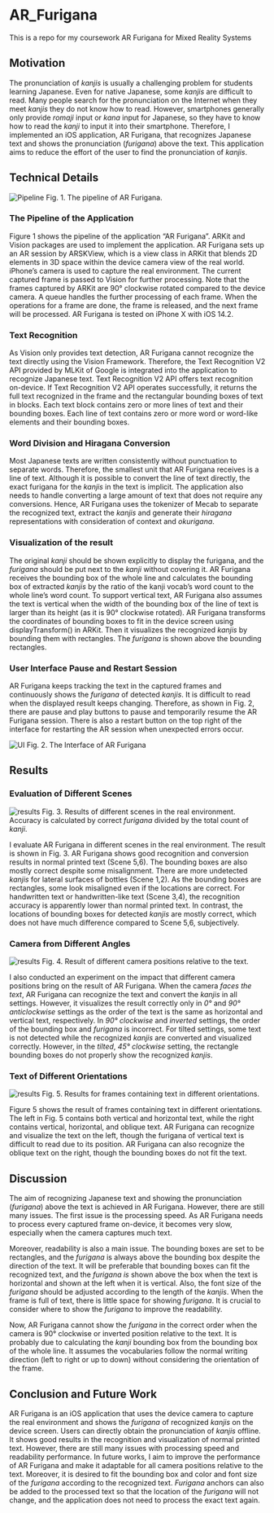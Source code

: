 # AR_Furigana
This is a repo for my coursework AR Furigana for Mixed Reality Systems


## Motivation

The pronunciation of _kanjis_ is usually a challenging problem for students learning Japanese. Even for native Japanese, some _kanjis_ are difficult to read. Many people search for the pronunciation on the Internet when they meet _kanjis_ they do not know how to read. However, smartphones generally only provide _romaji_ input or _kana_ input for Japanese, so they have to know how to read the _kanji_ to input it into their smartphone. Therefore, I implemented an iOS application, AR Furigana, that recognizes Japanese text and shows the pronunciation (_furigana_) above the text. This application aims to reduce the effort of the user to find the pronunciation of _kanjis_.

## Technical Details

![Pipeline](./images/pipline.png)
Fig. 1. The pipeline of AR Furigana.

### The Pipeline of the Application

Figure 1 shows the pipeline of the application “AR Furigana”. ARKit and Vision packages are used to implement the application. AR Furigana sets up an AR session by ARSKView, which is a view class in ARKit that blends 2D elements in 3D space within the device camera view of the real world. iPhone’s camera is used to capture the real environment. The current captured frame is passed to Vision for further processing. Note that the frames captured by ARKit are 90° clockwise rotated compared to the device camera. A queue handles the further processing of each frame. When the operations for a frame are done, the frame is released, and the next frame will be processed. AR Furigana is tested on iPhone X with iOS 14.2.

### Text Recognition

As Vision only provides text detection, AR Furigana cannot recognize the text directly using the Vision Framework. Therefore, the Text Recognition V2 API provided by MLKit of Google is integrated into the application to recognize Japanese text. Text Recognition V2 API offers text recognition on-device. If Text Recognition V2 API operates successfully, it returns the full text recognized in the frame and the rectangular bounding boxes of text in blocks. Each text block contains zero or more lines of text and their bounding boxes. Each line of text contains zero or more word or word-like elements and their bounding boxes.

### Word Division and Hiragana Conversion

Most Japanese texts are written consistently without punctuation to separate words. Therefore, the smallest unit that AR Furigana receives is a line of text. Although it is possible to convert the line of text directly, the exact furigana for the _kanjis_ in the text is implicit. The application also needs to handle converting a large amount of text that does not require any conversions. Hence, AR Furigana uses the tokenizer of Mecab to separate the recognized text, extract the _kanjis_ and generate their _hiragana_ representations with consideration of context and _okurigana_.

### Visualization of the result

The original _kanji_ should be shown explicitly to display the furigana, and the _furigana_ should be put next to the _kanji_ without covering it. AR Furigana receives the bounding box of the whole line and calculates the bounding box of extracted _kanjis_ by the ratio of the kanji vocab’s word count to the whole line’s word count. To support vertical text, AR Furigana also assumes the text is vertical when the width of the bounding box of the line of text is larger than its height (as it is 90° clockwise rotated). AR Furigana transforms the coordinates of bounding boxes to fit in the device screen using displayTransform() in ARKit. Then it visualizes the recognized _kanjis_ by bounding them with rectangles. The _furigana_ is shown above the bounding rectangles.

### User Interface Pause and Restart Session

AR Furigana keeps tracking the text in the captured frames and continuously shows the _furigana_ of detected _kanjis_. It is difficult to read when the displayed result keeps changing. Therefore, as shown in Fig. 2, there are pause and play buttons to pause and temporarily resume the AR Furigana session. There is also a restart button on the top right of the interface for restarting the AR session when unexpected errors occur.

![UI](./images/UI.png)
Fig. 2. The Interface of AR Furigana

## Results
### Evaluation of Different Scenes

![results](./images/result1.png)
Fig. 3. Results of different scenes in the real environment. Accuracy is calculated by correct _furigana_ divided by the total count of _kanji_.

I evaluate AR Furigana in different scenes in the real environment. The result is shown in Fig. 3. AR Furigana shows good recognition and conversion results in normal printed text (Scene 5,6). The bounding boxes are also mostly correct despite some misalignment. There are more undetected _kanjis_ for lateral surfaces of bottles (Scene 1,2). As the bounding boxes are rectangles, some look misaligned even if the locations are correct. For handwritten text or handwritten-like text (Scene 3,4), the recognition accuracy is apparently lower than normal printed text. In contrast, the locations of bounding boxes for detected _kanjis_ are mostly correct, which does not have much difference compared to Scene 5,6, subjectively.

### Camera from Different Angles

![results](./images/result2.png)
Fig. 4. Result of different camera positions relative to the text.

I also conducted an experiment on the impact that different camera positions bring on the result of AR Furigana. When the camera _faces the text_, AR Furigana can recognize the text and convert the _kanjis_ in all settings. However, it visualizes the result correctly only in _0°_ and _90° anticlockwise_ settings as the order of the text is the same as horizontal and vertical text, respectively. In _90° clockwise_ and _inverted_ settings, the order of the bounding box and _furigana_ is incorrect. For tilted settings, some text is not detected while the recognized _kanjis_ are converted and visualized correctly. However, in the _tilted_, _45° clockwise_ setting, the rectangle bounding boxes do not properly show the recognized _kanjis_.

### Text of Different Orientations

![results](./images/result3.png)
Fig. 5. Results for frames containing text in different orientations.

Figure 5 shows the result of frames containing text in different orientations. The left in Fig. 5 contains both vertical and horizontal text, while the right contains vertical, horizontal, and oblique text. AR Furigana can recognize and visualize the text on the left, though the furigana of vertical text is difficult to read due to its position. AR Furigana can also recognize the oblique text on the right, though the bounding boxes do not fit the text.

## Discussion

The aim of recognizing Japanese text and showing the pronunciation (_furigana_) above the text is achieved in AR Furigana. However, there are still many issues. The first issue is the processing speed. As AR Furigana needs to process every captured frame on-device, it becomes very slow, especially when the camera captures much text.

Moreover, readability is also a main issue. The bounding boxes are set to be rectangles, and the _furigana_ is always above the bounding box despite the direction of the text. It will be preferable that bounding boxes can fit the recognized text, and the _furigana is_ shown above the box when the text is horizontal and shown at the left when it is vertical. Also, the font size of the _furigana_ should be adjusted according to the length of the _kanjis_. When the frame is full of text, there is little space for showing _furigana_. It is crucial to consider where to show the _furigana_ to improve the readability.

Now, AR Furigana cannot show the _furigana_ in the correct order when the camera is 90° clockwise or inverted position relative to the text. It is probably due to calculating the _kanji_ bounding box from the bounding box of the whole line. It assumes the vocabularies follow the normal writing direction (left to right or up to down) without considering the orientation of the frame.

## Conclusion and Future Work

AR Furigana is an iOS application that uses the device camera to capture the real environment and shows the _furigana_ of recognized _kanjis_ on the device screen. Users can directly obtain the pronunciation of _kanjis_ offline. It shows good results in the recognition and visualization of normal printed text. However, there are still many issues with processing speed and readability performance. In future works, I aim to improve the performance of AR Furigana and make it adaptable for all camera positions relative to the text. Moreover, it is desired to fit the bounding box and color and font size of the _furigana_ according to the recognized text. _Furigana_ anchors can also be added to the processed text so that the location of the _furigana_ will not change, and the application does not need to process the exact text again.
